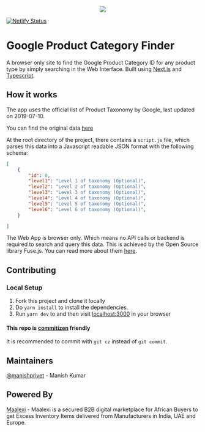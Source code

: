 <p align="center"><a href="https://maalexi.com"><img src="https://www.maalexi.com/images/hires_logo.png"></a></p>

[![Netlify Status](https://api.netlify.com/api/v1/badges/fd115659-8e28-48a9-8d09-8094c07667ee/deploy-status)](https://app.netlify.com/sites/practical-bhabha-7087cc/deploys)

# Google Product Category Finder

A browser only site to find the Google Product Category ID for any product type by simply searching in the Web Interface.
Built using [Next.js](https://nextjs.org/) and [Typescript](https://www.typescriptlang.org/).

## How it works

The app uses the official list of Product Taxonomy by Google, last updated on 2019-07-10.

You can find the original data [here](https://www.google.com/basepages/producttype/taxonomy-with-ids.en-US.txt)

At the root directory of the project, there contains a `script.js` file, which parses this data into a Javascript readable JSON format with the following schema:

```json
[
    {
        "id": 0,
        "level1": "Level 1 of taxonomy (Optional)",
        "level2": "Level 2 of taxonomy (Optional)", 
        "level3": "Level 3 of taxonomy (Optional)", 
        "level4": "Level 4 of taxonomy (Optional)", 
        "level5": "Level 5 of taxonomy (Optional)", 
        "level6": "Level 6 of taxonomy (Optional)",
    }

]
```

The Web App is browser only. Which means no API calls or backend is required to search and query this data.
This is achieved by the Open Source library Fuse.js. You can read more about them [here](https://fusejs.io/).
## Contributing

### Local Setup

1. Fork this project and clone it locally
2. Do `yarn install` to install the dependencies.
3. Run `yarn dev` to and then visit [localhost:3000](https://localhost:3000) in your browser

#### This repo is [commitizen](http://commitizen.github.io/cz-cli/) friendly
It is recommended to commit with `git cz` instead of `git commit`.

## Maintainers
[@manishprivet](https://github.com/manishprivet) - Manish Kumar

## Powered By
[Maalexi](https://maalexi.com) - Maalexi is a secured B2B digital marketplace for African Buyers to get Excess Inventory Items delivered from Manufacturers in India, UAE and Europe.
